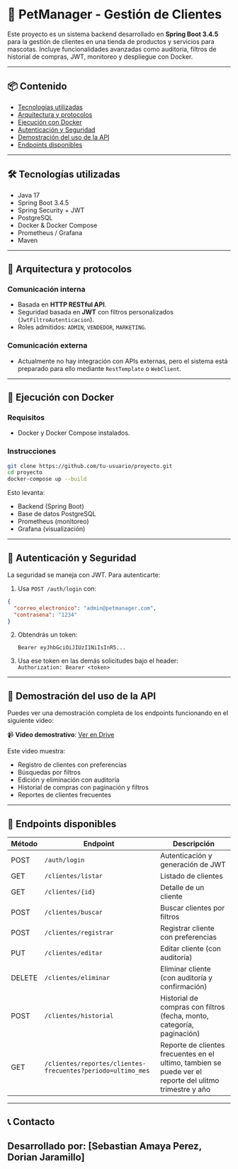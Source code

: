 
# 🐾 PetManager - Gestión de Clientes

Este proyecto es un sistema backend desarrollado en **Spring Boot 3.4.5** para la gestión de clientes en una tienda de productos y servicios para mascotas. Incluye funcionalidades avanzadas como auditoría, filtros de historial de compras, JWT, monitoreo y despliegue con Docker.

---

## 📦 Contenido

- [Tecnologías utilizadas](#tecnologías-utilizadas)
- [Arquitectura y protocolos](#arquitectura-y-protocolos)
- [Ejecución con Docker](#ejecución-con-docker)
- [Autenticación y Seguridad](#autenticación-y-seguridad)
- [Demostración del uso de la API](#demostración-del-uso-de-la-api)
- [Endpoints disponibles](#endpoints-disponibles)

---

## 🛠️ Tecnologías utilizadas

- Java 17
- Spring Boot 3.4.5
- Spring Security + JWT
- PostgreSQL
- Docker & Docker Compose
- Prometheus / Grafana
- Maven

---

## 📡 Arquitectura y protocolos

### Comunicación interna

- Basada en **HTTP RESTful API**.
- Seguridad basada en **JWT** con filtros personalizados (`JwtFiltroAutenticacion`).
- Roles admitidos: `ADMIN`, `VENDEDOR`, `MARKETING`.

### Comunicación externa

- Actualmente no hay integración con APIs externas, pero el sistema está preparado para ello mediante `RestTemplate` o `WebClient`.

---

## 🐳 Ejecución con Docker

### Requisitos

- Docker y Docker Compose instalados.

### Instrucciones

```bash
git clone https://github.com/tu-usuario/proyecto.git
cd proyecto
docker-compose up --build
```

Esto levanta:
- Backend (Spring Boot)
- Base de datos PostgreSQL
- Prometheus (monitoreo)
- Grafana (visualización)

---

## 🔐 Autenticación y Seguridad

La seguridad se maneja con JWT. Para autenticarte:

1. Usa `POST /auth/login` con:

```json
{
  "correo_electronico": "admin@petmanager.com",
  "contrasena": "1234"
}
```

2. Obtendrás un token:  
   ```
   Bearer eyJhbGciOiJIUzI1NiIsInR5...
   ```

3. Usa ese token en las demás solicitudes bajo el header:  
   `Authorization: Bearer <token>`

---

## 🧪 Demostración del uso de la API

Puedes ver una demostración completa de los endpoints funcionando en el siguiente video:

📹 **Video demostrativo**: [Ver en Drive](https://drive.google.com/drive/folders/1GoAluWkThgeu6bMgODD9yhHX_5WYinB_?usp=sharing)

Este video muestra:

- Registro de clientes con preferencias
- Búsquedas por filtros
- Edición y eliminación con auditoría
- Historial de compras con paginación y filtros
- Reportes de clientes frecuentes

---

## 🔗 Endpoints disponibles

| Método | Endpoint                                 | Descripción |
|--------|------------------------------------------|-------------|
| POST   | `/auth/login`                            | Autenticación y generación de JWT |
| GET    | `/clientes/listar`                       | Listado de clientes |
| GET    | `/clientes/{id}`                         | Detalle de un cliente |
| POST   | `/clientes/buscar`                       | Buscar clientes por filtros |
| POST   | `/clientes/registrar`                    | Registrar cliente con preferencias |
| PUT    | `/clientes/editar`                       | Editar cliente (con auditoría) |
| DELETE | `/clientes/eliminar`                     | Eliminar cliente (con auditoría y confirmación) |
| POST   | `/clientes/historial`                    | Historial de compras con filtros (fecha, monto, categoría, paginación) |
| GET    | `/clientes/reportes/clientes-frecuentes?periodo=ultimo_mes` | Reporte de clientes frecuentes en el ultimo, tambien se puede ver el reporte del ulitmo trimestre y año |

---

## 📞 Contacto

Desarrollado por: [Sebastian Amaya Perez, Dorian Jaramillo] 
---
